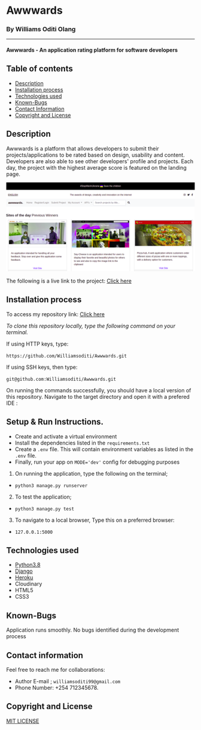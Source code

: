 # Awwwards
### By Williams Oditi Olang
------
#### Awwwards - An application rating platform for software developers
## Table of contents
+ [Description](#Description)
+ [Installation process](#installation-process)
+ [Technologies used](#technologies-used)
+ [Known-Bugs](#known-bugs)
+ [Contact Information](#contact-information)
+ [Copyright and License](#copyright-and-license-information)

## Description
Awwwards is a platform that allows developers to submit their projects/applications to be rated based on design, usability and content. Developers are also able to see other developers' profile and projects. Each day, the project with the highest average score is featured on the landing page.

![Project-design](/static/images/screenshot.png)

The following is a live link to the project:
[Click here](https://mambas-awwwards.herokuapp.com/)


## Installation process
To access my repository link:
[Click here](https://github.com/Williamsoditi/Awwwards.git)

*To clone this repository locally, type the following command on your terminal.*

If using HTTP keys, type:

`https://github.com/Williamsoditi/Awwwards.git`


If using SSH keys, then type:

`git@github.com:Williamsoditi/Awwwards.git`

On running the commands successfully, you should have a local version of this repository.
Navigate to the target directory and open it with a prefered IDE :
## Setup & Run Instructions.
- Create and activate a virtual environment
- Install the dependencies listed in the `requirements.txt`
- Create a `.env` file. This will contain environment variables as listed in the `.env` file.
- Finally, run your app on `MODE='dev'` config for debugging purposes

1. On running the application, type the following on the terminal;
+ `python3 manage.py runserver`
2. To test the application;
+ `python3 manage.py test`
3. To navigate to a local browser, Type this on a preferred browser:
+ `127.0.0.1:5000`

## Technologies used
* [Python3.8](https://www.python.org/)
* [Django](https://www.djangoproject.com/)
* [Heroku](https://heroku.com)
* Cloudinary
* HTML5
* CSS3
## Known-Bugs
Application runs smoothly. No bugs identified during the development process
## Contact information
Feel free to reach me for collaborations:
+ Author E-mail ; `williamsoditi99@gmail.com `
+ Phone Number: +254 712345678.
## Copyright and License
[MIT LICENSE](https://github.com/Williamsoditi/Instagram-Lite/community/license/new?branch=main&template=mit)

